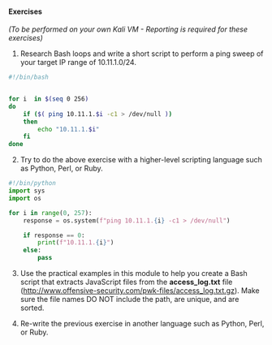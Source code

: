 #### Exercises

_(To be performed on your own Kali VM - Reporting is required for these exercises)_

1.  Research Bash loops and write a short script to perform a ping sweep of your target IP range of 10.11.1.0/24.
```bash
#!/bin/bash


for i  in $(seq 0 256)
do
	if ($( ping 10.11.1.$i -c1 > /dev/null ))
	then
		echo "10.11.1.$i"
	fi
done
```

2.  Try to do the above exercise with a higher-level scripting language such as Python, Perl, or Ruby.
```python 
#!/bin/python
import sys
import os

for i in range(0, 257):
	response = os.system(f"ping 10.11.1.{i} -c1 > /dev/null")

	if response == 0:
		print(f"10.11.1.{i}")
	else:
		pass
```

3.  Use the practical examples in this module to help you create a Bash script that extracts JavaScript files from the **access_log.txt** file (http://www.offensive-security.com/pwk-files/access_log.txt.gz). Make sure the file names DO NOT include the path, are unique, and are sorted.


4.  Re-write the previous exercise in another language such as Python, Perl, or Ruby.